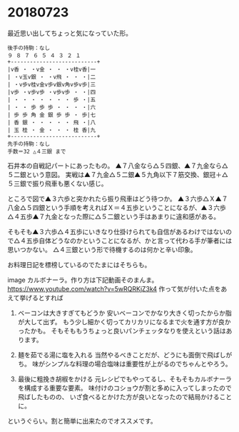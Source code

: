 # 20180723

最近思い出してちょっと気になっていた形。

```
後手の持駒：なし 
９ ８ ７ ６ ５ ４ ３ ２ １ 
+---------------------------+ 
|v香 ・ ・v金 ・ ・ ・v桂v香|一 
| ・v玉v銀 ・ ・v飛 ・ ・ ・|二 
| ・v歩v桂v金v歩v銀v角v歩v歩|三 
|v歩 ・v歩v歩 ・v歩v歩 ・ ・|四 
| ・ ・ ・ ・ ・ ・ ・ 歩 ・|五 
| ・ ・ 歩 歩 歩 ・ ・ ・ ・|六 
| 歩 歩 角 金 銀 歩 歩 ・ 歩|七 
| 香 銀 ・ ・ ・ ・ ・ 飛 ・|八 
| 玉 桂 ・ 金 ・ ・ ・ 桂 香|九 
+---------------------------+ 
先手の持駒：なし 
手数＝32 △４三銀 まで
```

石井本の自戦記パートにあったもの。
▲７八金なら△５四銀、▲７九金なら△５二銀という意図。
実戦は▲７九金△５二銀▲５九角以下７筋交換、銀冠＋△５三銀で振り飛車も悪くない感じ。

ところで図で▲３六歩と突かれたら振り飛車はどう待つか。
▲３六歩△Ｘ▲７八金△５四銀という手順を考えればＸ＝４五歩ということになるが、▲３六歩△４五歩▲７九金となった際に△５二銀という手はあまりに違和感がある。

そもそも▲３六歩△４五歩にいきなり仕掛けられても自信があるわけではないので△４五歩自体どうなのかということになるが、かと言って代わる手が筆者には思いつかない。
△４三銀という形で待機するのは何かと辛い印象。

お料理日記を標榜しているのでたまにはそちらも。


image
カルボナーラ。作り方は下記動画そのまんま。
https://www.youtube.com/watch?v=5wRQRKjZ3k4
作って気が付いた点をあえて挙げるとすれば

1. ベーコンは大きすぎてもどうか
安いベーコンでかなり大きく切ったからか脂が大して出ず。
もう少し細かく切ってカリカリになるまで火を通す方が良かったかも。
そもそももうちょっと良いパンチェッタなりを使えという話はあります。

2. 麺を茹でる湯に塩を入れる
当然やるべきことだが、どうにも面倒で飛ばしがち。
味がシンプルな料理の場合塩味は重要性が上がるのでちゃんとやろう。

3. 最後に粗挽き胡椒をかける
元レシピでもやってるし、そもそもカルボナーラを構成する重要な要素。
味付けのコショウが割と多めに入ってしまったので飛ばしたものの、
いざ食べるとかけた方が良いとなったので結局かけることに。

というぐらい。割と簡単に出来たのでオススメです。